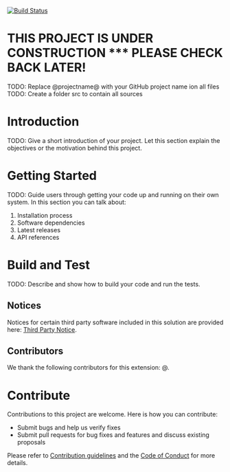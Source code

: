 [![Build Status](https://travis-ci.org/ALM-Rangers/GitHub-Base-Repo.svg?branch=master)](https://travis-ci.org/ALM-Rangers/GitHub-Base-Repo)
# THIS PROJECT IS UNDER CONSTRUCTION *** PLEASE CHECK BACK LATER!

TODO: Replace @projectname@ with your GitHub project name ion all files
TODO: Create a folder src to contain all sources

# Introduction 
TODO: Give a short introduction of your project. Let this section explain the objectives or the motivation behind this project. 

# Getting Started
TODO: Guide users through getting your code up and running on their own system. In this section you can talk about:
1.	Installation process
2.	Software dependencies
3.	Latest releases
4.	API references

# Build and Test
TODO: Describe and show how to build your code and run the tests. 

## Notices
Notices for certain third party software included in this solution are provided here: [Third Party Notice](ThirdPartyNotices.txt).

## Contributors

We thank the following contributors for this extension: @.

# Contribute
Contributions to this project are welcome. Here is how you can contribute:  

- Submit bugs and help us verify fixes  
- Submit pull requests for bug fixes and features and discuss existing proposals   

Please refer to [Contribution guidelines](.github/CONTRIBUTING.md) and the [Code of Conduct](.github/COC.md) for more details.